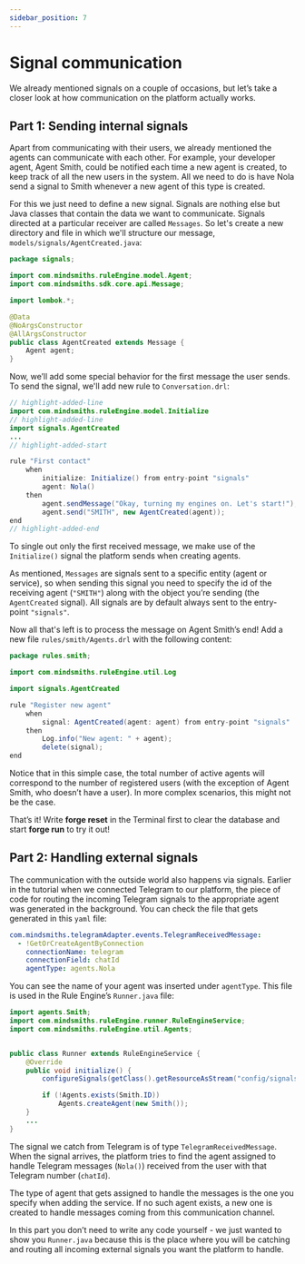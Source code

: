 ```yaml
---
sidebar_position: 7
---
```


# Signal communication

We already mentioned signals on a couple of occasions, but let’s take a closer look at how communication on the platform actually works.

## Part 1: Sending internal signals

Apart from communicating with their users, we already mentioned the agents can communicate with each other.
For example, your developer agent, Agent Smith, could be notified each time a new agent is created, to keep track of all the new users in the system.
All we need to do is have Nola send a signal to Smith whenever a new agent of this type is created. 

For this we just need to define a new signal. Signals are nothing else but Java classes that contain the data we want to communicate.
Signals directed at a particular receiver are called `Messages`.
So let's create a new directory and file in which we'll structure our message, `models/signals/AgentCreated.java`:

```java title="models/signals/AgentCreated.java"
package signals;

import com.mindsmiths.ruleEngine.model.Agent;
import com.mindsmiths.sdk.core.api.Message;

import lombok.*;

@Data
@NoArgsConstructor
@AllArgsConstructor
public class AgentCreated extends Message {
    Agent agent;
}
```

Now, we’ll add some special behavior for the first message the user sends. To send the signal, we'll add new rule to `Conversation.drl`:

```java title="rules/nola/Conversation.drl"
// highlight-added-line
import com.mindsmiths.ruleEngine.model.Initialize
// highlight-added-line
import signals.AgentCreated
...
// highlight-added-start

rule "First contact"
    when
        initialize: Initialize() from entry-point "signals"
        agent: Nola()
    then
        agent.sendMessage("Okay, turning my engines on. Let's start!");
        agent.send("SMITH", new AgentCreated(agent));
end
// highlight-added-end
```
To single out only the first received message, we make use of the ```Initialize()``` signal the platform sends when creating agents.


As mentioned, `Messages` are signals sent to a specific entity (agent or service), so when sending this signal 
you need to specify the id of the receiving agent (`"SMITH"`) along with the object you’re sending (the `AgentCreated` signal).
All signals are by default always sent to the entry-point `"signals"`.


Now all that's left is to process the message on Agent Smith’s end! Add a new file ```rules/smith/Agents.drl``` with the following content:

```java title="rules/smith/Agents.drl"
package rules.smith;

import com.mindsmiths.ruleEngine.util.Log

import signals.AgentCreated

rule "Register new agent"
    when
        signal: AgentCreated(agent: agent) from entry-point "signals"
    then
        Log.info("New agent: " + agent);
        delete(signal);
end
```

Notice that in this simple case, the total number of active agents will correspond to the number of registered users 
(with the exception of Agent Smith, who doesn’t have a user). In more complex scenarios, this might not be the case.


That’s it! Write **forge reset** in the Terminal first to clear the database and start **forge run** to try it out!

## Part 2: Handling external signals

The communication with the outside world also happens via signals. Earlier in the tutorial when we connected Telegram to our platform, 
the piece of code for routing the incoming Telegram signals to the appropriate agent was generated in the background.
You can check the file that gets generated in this `yaml` file:

```yaml title="services/rule_engine/resources/config/signals.yaml"
com.mindsmiths.telegramAdapter.events.TelegramReceivedMessage:
  - !GetOrCreateAgentByConnection
    connectionName: telegram
    connectionField: chatId
    agentType: agents.Nola
```

You can see the name of your agent was inserted under ```agentType```. This file is used in the Rule Engine’s ```Runner.java``` file:

```java title="models/Runner.java"
import agents.Smith;
import com.mindsmiths.ruleEngine.runner.RuleEngineService;
import com.mindsmiths.ruleEngine.util.Agents;


public class Runner extends RuleEngineService {
    @Override
    public void initialize() {
        configureSignals(getClass().getResourceAsStream("config/signals.yaml"));

        if (!Agents.exists(Smith.ID))
            Agents.createAgent(new Smith());
    }
    ...
}
```
The signal we catch from Telegram is of type ```TelegramReceivedMessage```. 
When the signal arrives, the platform tries to find the agent assigned to handle Telegram messages (`Nola()`) received 
from the user with that Telegram number (`chatId`).

The type of agent that gets assigned to handle the messages is the one you specify when adding the service.
If no such agent exists, a new one is created to handle messages coming from this communication channel.


In this part you don’t need to write any code yourself - we just wanted to show you `Runner.java` because this is the place where you will be catching and routing all incoming external signals you want the platform to handle.

